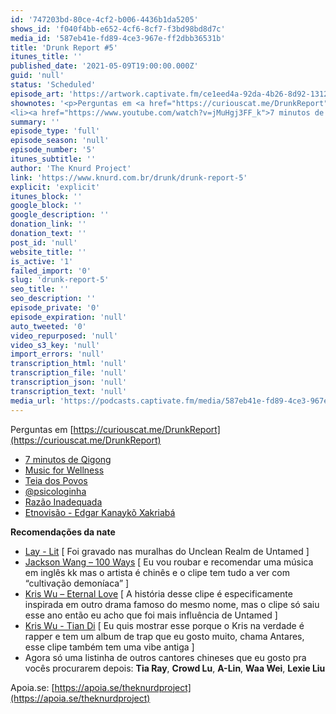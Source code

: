 ```yaml
---
id: '747203bd-80ce-4cf2-b006-4436b1da5205'
shows_id: 'f040f4bb-e652-4cf6-8cf7-f3bd98bd8d7c'
media_id: '587eb41e-fd89-4ce3-967e-ff2dbb36531b'
title: 'Drunk Report #5'
itunes_title: ''
published_date: '2021-05-09T19:00:00.000Z'
guid: 'null'
status: 'Scheduled'
episode_art: 'https://artwork.captivate.fm/ce1eed4a-92da-4b26-8d92-1312b6e2422b/Y5S6aZHHjOmN3v-CpdcvpLU5.jpg'
shownotes: '<p>Perguntas em <a href="https://curiouscat.me/DrunkReport">https://curiouscat.me/DrunkReport</a></p><ul>
<li><a href="https://www.youtube.com/watch?v=jMuHgj3FF_k">7 minutos de Qigong</a></li><li><a href="https://www.coursera.org/learn/music-for-wellness">Music for Wellness</a></li><li><a href="https://teiadospovos.org/">Teia dos Povos</a></li><li><a href="https://www.tiktok.com/@psicologinha">@psicologinha</a></li><li><a href="https://razaoinadequada.com/">Razão Inadequada</a></li><li><a href="https://www.youtube.com/channel/UCqlN3LCUUc_6_pVm_kAb4ZQ">Etnovisão - Edgar Kanaykõ Xakriabá</a></li></ul><h3>Recomendações da nate</h3><ul><li><a href="https://www.youtube.com/watch?v=j4qVhOaRBSY">Lay - Lit</a> [ Foi gravado nas muralhas do Unclean Realm de Untamed ]</li><li><a href="https://www.youtube.com/watch?v=87VRaM5_bAE">Jackson Wang – 100 Ways</a> [ Eu vou roubar e recomendar uma música em inglês kk mas o artista é chinês e o clipe tem tudo a ver com “cultivação demoníaca” ]</li><li><a href="https://www.youtube.com/watch?v=4SUdfHTBC48">Kris Wu – Eternal Love</a> [ A história desse clipe é especificamente inspirada em outro drama famoso do mesmo nome, mas o clipe só saiu esse ano então eu acho que foi mais influência de Untamed ]</li><li><a href="https://www.youtube.com/watch?v=YK1Zk8MJUPE">Kris Wu - Tian Di</a> [ Eu quis mostrar esse porque o Kris na verdade é rapper e tem um album de trap que eu gosto muito, chama Antares, esse clipe também tem uma vibe antiga ]</li><li>Agora só uma listinha de outros cantores chineses que eu gosto pra vocês procurarem depois: <strong>Tia Ray</strong>, <strong>Crowd Lu</strong>, <strong>A-Lin</strong>, <strong>Waa Wei</strong>, <strong>Lexie Liu</strong></li></ul><p>Apoia.se: <a href="https://apoia.se/theknurdproject">https://apoia.se/theknurdproject</a></p>' 
summary: ''
episode_type: 'full'
episode_season: 'null'
episode_number: '5'
itunes_subtitle: ''
author: 'The Knurd Project'
link: 'https://www.knurd.com.br/drunk/drunk-report-5'
explicit: 'explicit'
itunes_block: ''
google_block: ''
google_description: ''
donation_link: ''
donation_text: ''
post_id: 'null'
website_title: ''
is_active: '1'
failed_import: '0'
slug: 'drunk-report-5'
seo_title: ''
seo_description: ''
episode_private: '0'
episode_expiration: 'null'
auto_tweeted: '0'
video_repurposed: 'null'
video_s3_key: 'null'
import_errors: 'null'
transcription_html: 'null'
transcription_file: 'null'
transcription_json: 'null'
transcription_text: 'null'
media_url: 'https://podcasts.captivate.fm/media/587eb41e-fd89-4ce3-967e-ff2dbb36531b/drunk5.mp3'
---
```

Perguntas em [https://curiouscat.me/DrunkReport](https://curiouscat.me/DrunkReport)

*   [7 minutos de Qigong](https://www.youtube.com/watch?v=jMuHgj3FF_k)
*   [Music for Wellness](https://www.coursera.org/learn/music-for-wellness)
*   [Teia dos Povos](https://teiadospovos.org/)
*   [@psicologinha](https://www.tiktok.com/@psicologinha)
*   [Razão Inadequada](https://razaoinadequada.com/)
*   [Etnovisão - Edgar Kanaykõ Xakriabá](https://www.youtube.com/channel/UCqlN3LCUUc_6_pVm_kAb4ZQ)

**Recomendações da nate**
*   [Lay - Lit](https://www.youtube.com/watch?v=j4qVhOaRBSY) [ Foi gravado nas muralhas do Unclean Realm de Untamed ]
*   [Jackson Wang – 100 Ways](https://www.youtube.com/watch?v=87VRaM5_bAE) [ Eu vou roubar e recomendar uma música em inglês kk mas o artista é chinês e o clipe tem tudo a ver com “cultivação demoníaca” ]
*   [Kris Wu – Eternal Love](https://www.youtube.com/watch?v=4SUdfHTBC48) [ A história desse clipe é especificamente inspirada em outro drama famoso do mesmo nome, mas o clipe só saiu esse ano então eu acho que foi mais influência de Untamed ]
*   [Kris Wu - Tian Di](https://www.youtube.com/watch?v=YK1Zk8MJUPE) [ Eu quis mostrar esse porque o Kris na verdade é rapper e tem um album de trap que eu gosto muito, chama Antares, esse clipe também tem uma vibe antiga ]
*   Agora só uma listinha de outros cantores chineses que eu gosto pra vocês procurarem depois: **Tia Ray**, **Crowd Lu**, **A-Lin**, **Waa Wei**, **Lexie Liu**

Apoia.se: [https://apoia.se/theknurdproject](https://apoia.se/theknurdproject)